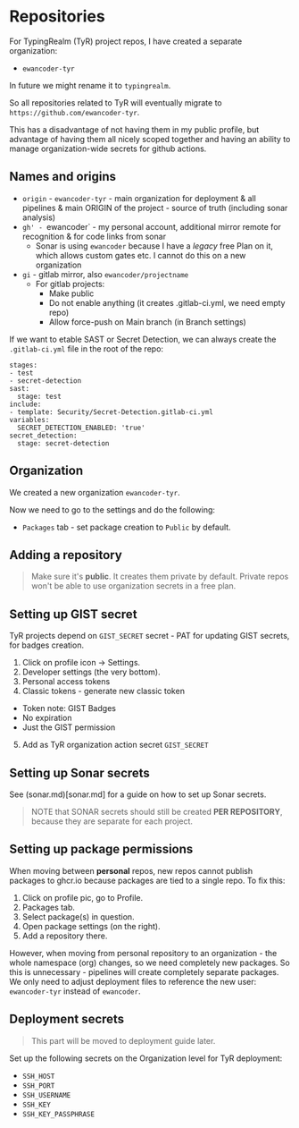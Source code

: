 # Repositories

For TypingRealm (TyR) project repos, I have created a separate organization:

- `ewancoder-tyr`

In future we might rename it to `typingrealm`.

So all repositories related to TyR will eventually migrate to `https://github.com/ewancoder-tyr`.

This has a disadvantage of not having them in my public profile, but advantage of having them all nicely scoped together and having an ability to manage organization-wide secrets for github actions.

## Names and origins

- `origin` - `ewancoder-tyr` - main organization for deployment & all pipelines & main ORIGIN of the project - source of truth (including sonar analysis)
- `gh' - `ewancoder` - my personal account, additional mirror remote for recognition & for code links from sonar
  - Sonar is using `ewancoder` because I have a *legacy* free Plan on it, which allows custom gates etc. I cannot do this on a new organization
- `gi` - gitlab mirror, also `ewancoder/projectname`
  - For gitlab projects:
    - Make public
    - Do not enable anything (it creates .gitlab-ci.yml, we need empty repo)
    - Allow force-push on Main branch (in Branch settings)

If we want to etable SAST or Secret Detection, we can always create the `.gitlab-ci.yml` file in the root of the repo:

```
stages:
- test
- secret-detection
sast:
  stage: test
include:
- template: Security/Secret-Detection.gitlab-ci.yml
variables:
  SECRET_DETECTION_ENABLED: 'true'
secret_detection:
  stage: secret-detection
```

## Organization

We created a new organization `ewancoder-tyr`.

Now we need to go to the settings and do the following:

- `Packages` tab - set package creation to `Public` by default.

## Adding a repository

> Make sure it's **public**. It creates them private by default. Private repos won't be able to use organization secrets in a free plan.

## Setting up GIST secret

TyR projects depend on `GIST_SECRET` secret - PAT for updating GIST secrets, for badges creation.

1. Click on profile icon -> Settings.
2. Developer settings (the very bottom).
3. Personal access tokens
4. Classic tokens - generate new classic token
  - Token note: GIST Badges
  - No expiration
  - Just the GIST permission
5. Add as TyR organization action secret `GIST_SECRET`

## Setting up Sonar secrets

See (sonar.md)[sonar.md] for a guide on how to set up Sonar secrets.

> NOTE that SONAR secrets should still be created **PER REPOSITORY**, because they are separate for each project.

## Setting up package permissions

When moving between **personal** repos, new repos cannot publish packages to ghcr.io because packages are tied to a single repo. To fix this:

1. Click on profile pic, go to Profile.
2. Packages tab.
3. Select package(s) in question.
4. Open package settings (on the right).
5. Add a repository there.

However, when moving from personal repository to an organization - the whole namespace (org) changes, so we need completely new packages. So this is unnecessary - pipelines will create completely separate packages. We only need to adjust deployment files to reference the new user: `ewancoder-tyr` instead of `ewancoder`.

## Deployment secrets

> This part will be moved to deployment guide later.

Set up the following secrets on the Organization level for TyR deployment:

- `SSH_HOST`
- `SSH_PORT`
- `SSH_USERNAME`
- `SSH_KEY`
- `SSH_KEY_PASSPHRASE`
